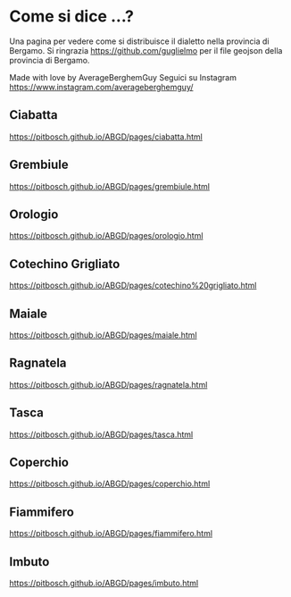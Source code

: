 # Come si dice ...? 
Una pagina per vedere come si distribuisce il dialetto nella provincia di Bergamo.
Si ringrazia https://github.com/guglielmo per il file geojson della provincia di Bergamo.

Made with love by AverageBerghemGuy
Seguici su Instagram https://www.instagram.com/averageberghemguy/

## Ciabatta
https://pitbosch.github.io/ABGD/pages/ciabatta.html
## Grembiule
https://pitbosch.github.io/ABGD/pages/grembiule.html
## Orologio
https://pitbosch.github.io/ABGD/pages/orologio.html
## Cotechino Grigliato
https://pitbosch.github.io/ABGD/pages/cotechino%20grigliato.html
## Maiale
https://pitbosch.github.io/ABGD/pages/maiale.html
## Ragnatela
https://pitbosch.github.io/ABGD/pages/ragnatela.html
## Tasca
https://pitbosch.github.io/ABGD/pages/tasca.html
## Coperchio
https://pitbosch.github.io/ABGD/pages/coperchio.html
## Fiammifero
https://pitbosch.github.io/ABGD/pages/fiammifero.html
## Imbuto
https://pitbosch.github.io/ABGD/pages/imbuto.html
